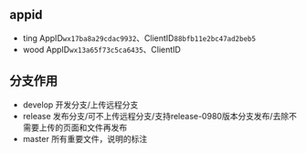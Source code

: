 ## appid

- ting AppID`wx17ba8a29cdac9932`、ClientID`88bfb11e2bc47ad2beb5`
- wood AppID`wx13a65f73c5ca6435`、ClientID

## 分支作用

- develop 开发分支/上传远程分支
- release 发布分支/可不上传远程分支/支持release-0980版本分支发布/去除不需要上传的页面和文件再发布
- master 所有重要文件，说明的标注